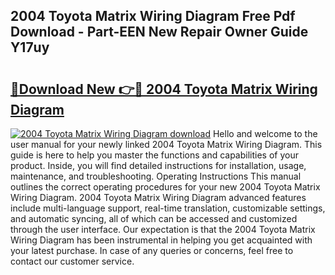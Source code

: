 ## 2004 Toyota Matrix Wiring Diagram Free Pdf Download - Part-EEN New Repair Owner Guide Y17uy

# <h2><a href="http://dfj93n.blite.top/?on=2004+Toyota+Matrix+Wiring+Diagram">🔗Download New 👉🔴 2004 Toyota Matrix Wiring Diagram</a></h2>

[![2004 Toyota Matrix Wiring Diagram download](https://i.imgur.com/lujVjoI.png)](http://dfj93n.blite.top/?on=2004+Toyota+Matrix+Wiring+Diagram)
Hello and welcome to the user manual for your newly linked 2004 Toyota Matrix Wiring Diagram. This guide is here to help you master the functions and capabilities of your product. Inside, you will find detailed instructions for installation, usage, maintenance, and troubleshooting. Operating Instructions This manual outlines the correct operating procedures for your new 2004 Toyota Matrix Wiring Diagram. 2004 Toyota Matrix Wiring Diagram advanced features include multi-language support, real-time translation, customizable settings, and automatic syncing, all of which can be accessed and customized through the user interface. Our expectation is that the 2004 Toyota Matrix Wiring Diagram has been instrumental in helping you get acquainted with your latest purchase. In case of any queries or concerns, feel free to contact our customer service.
